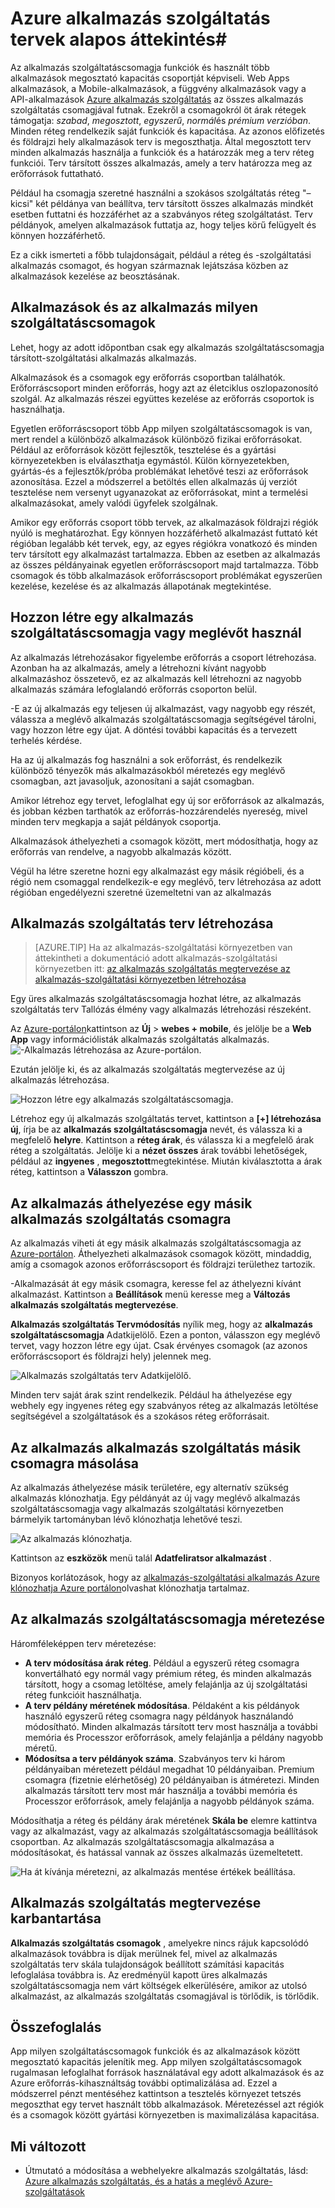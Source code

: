 <properties
    pageTitle="Azure alkalmazás szolgáltatás tervek alapos áttekintés |} Microsoft Azure"
    description="Megtudhatja, hogyan alkalmazás szolgáltatás Azure alkalmazás szolgáltatás munka tervet, és hogyan azok összekapcsolhatók az adatkezelési folyamatok."
    keywords="alkalmazás, azure alkalmazás szolgáltatás, a méretarány méretezhető, alkalmazás szolgáltatáscsomagja, alkalmazás szolgáltatás költség"
    services="app-service"
    documentationCenter=""
    authors="btardif"
    manager="wpickett"
    editor=""/>

<tags
    ms.service="app-service"
    ms.workload="na"
    ms.tgt_pltfrm="na"
    ms.devlang="na"
    ms.topic="article"
    ms.date="10/13/2016"
    ms.author="byvinyal"/>

# <a name="azure-app-service-plans-in-depth-overview"></a>Azure alkalmazás szolgáltatás tervek alapos áttekintés#

Az alkalmazás szolgáltatáscsomagja funkciók és használt több alkalmazások megosztató kapacitás csoportját képviseli. Web Apps alkalmazások, a Mobile-alkalmazások, a függvény alkalmazások vagy a API-alkalmazások [Azure alkalmazás szolgáltatás](http://go.microsoft.com/fwlink/?LinkId=529714) az összes alkalmazás szolgáltatás csomagjával futnak. Ezekről a csomagokról öt árak rétegek támogatja: *szabad*, *megosztott*, *egyszerű*, *normál*és *prémium verzióban*. Minden réteg rendelkezik saját funkciók és kapacitása. Az azonos előfizetés és földrajzi hely alkalmazások terv is megoszthatja. Által megosztott terv minden alkalmazás használja a funkciók és a határozzák meg a terv réteg funkciói. Terv társított összes alkalmazás, amely a terv határozza meg az erőforrások futtatható.

Például ha csomagja szeretné használni a szokásos szolgáltatás réteg "– kicsi" két példánya van beállítva, terv társított összes alkalmazás mindkét esetben futtatni és hozzáférhet az a szabványos réteg szolgáltatást. Terv példányok, amelyen alkalmazások futtatja az, hogy teljes körű felügyelt és könnyen hozzáférhető.

Ez a cikk ismerteti a főbb tulajdonságait, például a réteg és -szolgáltatási alkalmazás csomagot, és hogyan származnak lejátszása közben az alkalmazások kezelése az beosztásának.

## <a name="apps-and-app-service-plans"></a>Alkalmazások és az alkalmazás milyen szolgáltatáscsomagok

Lehet, hogy az adott időpontban csak egy alkalmazás szolgáltatáscsomagja társított-szolgáltatási alkalmazás alkalmazás.

Alkalmazások és a csomagok egy erőforrás csoportban találhatók. Erőforráscsoport minden erőforrás, hogy azt az életciklus oszlopazonosító szolgál. Az alkalmazás részei együttes kezelése az erőforrás csoportok is használhatja.

Egyetlen erőforráscsoport több App milyen szolgáltatáscsomagok is van, mert rendel a különböző alkalmazások különböző fizikai erőforrásokat. Például az erőforrások között fejlesztők, tesztelése és a gyártási környezetekben is elválaszthatja egymástól. Külön környezetekben, gyártás-és a fejlesztők/próba problémákat lehetővé teszi az erőforrások azonosítása. Ezzel a módszerrel a betöltés ellen alkalmazás új verziót tesztelése nem versenyt ugyanazokat az erőforrásokat, mint a termelési alkalmazásokat, amely valódi ügyfelek szolgálnak.

Amikor egy erőforrás csoport több tervek, az alkalmazások földrajzi régiók nyúló is meghatározhat. Egy könnyen hozzáférhető alkalmazást futtató két régióban legalább két tervek, egy, az egyes régiókra vonatkozó és minden terv társított egy alkalmazást tartalmazza. Ebben az esetben az alkalmazás az összes példányainak egyetlen erőforráscsoport majd tartalmazza. Több csomagok és több alkalmazások erőforráscsoport problémákat egyszerűen kezelése, kezelése és az alkalmazás állapotának megtekintése.

## <a name="create-an-app-service-plan-or-use-existing-one"></a>Hozzon létre egy alkalmazás szolgáltatáscsomagja vagy meglévőt használ

Az alkalmazás létrehozásakor figyelembe erőforrás a csoport létrehozása. Azonban ha az alkalmazás, amely a létrehozni kívánt nagyobb alkalmazáshoz összetevő, ez az alkalmazás kell létrehozni az nagyobb alkalmazás számára lefoglalandó erőforrás csoporton belül.

-E az új alkalmazás egy teljesen új alkalmazást, vagy nagyobb egy részét, válassza a meglévő alkalmazás szolgáltatáscsomagja segítségével tárolni, vagy hozzon létre egy újat. A döntési további kapacitás és a tervezett terhelés kérdése.

Ha az új alkalmazás fog használni a sok erőforrást, és rendelkezik különböző tényezők más alkalmazásokból méretezés egy meglévő csomagban, azt javasoljuk, azonosítani a saját csomagban.

Amikor létrehoz egy tervet, lefoglalhat egy új sor erőforrások az alkalmazás, és jobban kézben tarthatók az erőforrás-hozzárendelés nyereség, mivel minden terv megkapja a saját példányok csoportja.

Alkalmazások áthelyezheti a csomagok között, mert módosíthatja, hogy az erőforrás van rendelve, a nagyobb alkalmazás között.

Végül ha létre szeretne hozni egy alkalmazást egy másik régióbeli, és a régió nem csomaggal rendelkezik-e egy meglévő, terv létrehozása az adott régióban engedélyezni szeretné üzemeltetni van az alkalmazás

## <a name="create-an-app-service-plan"></a>Alkalmazás szolgáltatás terv létrehozása

>[AZURE.TIP] Ha az alkalmazás-szolgáltatási környezetben van áttekintheti a dokumentáció adott alkalmazás-szolgáltatási környezetben itt: [az alkalmazás szolgáltatás megtervezése az alkalmazás-szolgáltatási környezetben létrehozása](../app-service-web/app-service-web-how-to-create-a-web-app-in-an-ase.md#createplan)

Egy üres alkalmazás szolgáltatáscsomagja hozhat létre, az alkalmazás szolgáltatás terv Tallózás élmény vagy alkalmazás létrehozási részeként.

Az [Azure-portálon](https://portal.azure.com)kattintson az **Új** > **webes + mobile**, és jelölje be a **Web App** vagy információlisták alkalmazás szolgáltatás alkalmazás.
![-Alkalmazás létrehozása az Azure-portálon.][createWebApp]

Ezután jelölje ki, és az alkalmazás szolgáltatás megtervezése az új alkalmazás létrehozása.

 ![Hozzon létre egy alkalmazás szolgáltatáscsomagja.][createASP]

Létrehoz egy új alkalmazás szolgáltatás tervet, kattintson a **[+] létrehozása új**, írja be az **alkalmazás szolgáltatáscsomagja** nevét, és válassza ki a megfelelő **helyre**. Kattintson a **réteg árak**, és válassza ki a megfelelő árak réteg a szolgáltatás. Jelölje ki a **nézet összes** árak további lehetőségek, például az **ingyenes** , **megosztott**megtekintése. Miután kiválasztotta a árak réteg, kattintson a **Válasszon** gombra.

## <a name="move-an-app-to-a-different-app-service-plan"></a>Az alkalmazás áthelyezése egy másik alkalmazás szolgáltatás csomagra

Az alkalmazás viheti át egy másik alkalmazás szolgáltatáscsomagja az [Azure-portálon](https://portal.azure.com). Áthelyezheti alkalmazások csomagok között, mindaddig, amíg a csomagok azonos erőforráscsoport és földrajzi területhez tartozik.

-Alkalmazását át egy másik csomagra, keresse fel az áthelyezni kívánt alkalmazást. Kattintson a **Beállítások** menü keresse meg a **Változás alkalmazás szolgáltatás megtervezése**.

**Alkalmazás szolgáltatás Tervmódosítás** nyílik meg, hogy az **alkalmazás szolgáltatáscsomagja** Adatkijelölő. Ezen a ponton, válasszon egy meglévő tervet, vagy hozzon létre egy újat. Csak érvényes csomagok (az azonos erőforráscsoport és földrajzi hely) jelennek meg.

![Alkalmazás szolgáltatás terv Adatkijelölő.][change]

Minden terv saját árak szint rendelkezik. Például ha áthelyezése egy webhely egy ingyenes réteg egy szabványos réteg az alkalmazás letöltése segítségével a szolgáltatások és a szokásos réteg erőforrásait.

## <a name="clone-an-app-to-a-different-app-service-plan"></a>Az alkalmazás alkalmazás szolgáltatás másik csomagra másolása
Az alkalmazás áthelyezése másik területére, egy alternatív szükség alkalmazás klónozhatja. Egy példányát az új vagy meglévő alkalmazás szolgáltatáscsomagja vagy alkalmazás szolgáltatási környezetben bármelyik tartományban lévő klónozhatja lehetővé teszi.

 ![Az alkalmazás klónozhatja.][appclone]

Kattintson az **eszközök** menü talál **Adatfeliratsor alkalmazást** .

Bizonyos korlátozások, hogy az [alkalmazás-szolgáltatási alkalmazás Azure klónozhatja Azure portálon](../app-service-web/app-service-web-app-cloning-portal.md)olvashat klónozhatja tartalmaz.

## <a name="scale-an-app-service-plan"></a>Az alkalmazás szolgáltatáscsomagja méretezése

Háromféleképpen terv méretezése:

- **A terv módosítása árak réteg**. Például a egyszerű réteg csomagra konvertálható egy normál vagy prémium réteg, és minden alkalmazás társított, hogy a csomag letöltése, amely felajánlja az új szolgáltatási réteg funkcióit használhatja.
- **A terv példány méretének módosítása**. Példaként a kis példányok használó egyszerű réteg csomagra nagy példányok használandó módosítható. Minden alkalmazás társított terv most használja a további memória és Processzor erőforrások, amely felajánlja a példány nagyobb méretű.
- **Módosítsa a terv példányok száma**. Szabványos terv ki három példányaiban méretezett például megadhat 10 példányaiban. Premium csomagra (fizetnie elérhetőség) 20 példányaiban is átméretezi. Minden alkalmazás társított terv most már használja a további memória és Processzor erőforrások, amely felajánlja a nagyobb példányok száma.

Módosíthatja a réteg és példány árak méretének **Skála be** elemre kattintva vagy az alkalmazást, vagy az alkalmazás szolgáltatáscsomagja beállítások csoportban. Az alkalmazás szolgáltatáscsomagja alkalmazása a módosításokat, és hatással vannak az összes alkalmazás üzemeltetett.

 ![Ha át kívánja méretezni, az alkalmazás mentése értékek beállítása.][pricingtier]

## <a name="app-service-plan-cleanup"></a>Alkalmazás szolgáltatás megtervezése karbantartása
**Alkalmazás szolgáltatás csomagok** , amelyekre nincs rájuk kapcsolódó alkalmazások továbbra is díjak merülnek fel, mivel az alkalmazás szolgáltatás terv skála tulajdonságok beállított számítási kapacitás lefoglalása továbbra is.
Az eredményül kapott üres alkalmazás szolgáltatáscsomagja nem várt költségek elkerülésére, amikor az utolsó alkalmazást, az alkalmazás szolgáltatás csomagjával is törlődik, is törlődik.


## <a name="summary"></a>Összefoglalás

App milyen szolgáltatáscsomagok funkciók és az alkalmazások között megosztató kapacitás jelenítik meg. App milyen szolgáltatáscsomagok rugalmasan lefoglalhat források használatával egy adott alkalmazások és az Azure erőforrás-kihasználtság további optimalizálása ad. Ezzel a módszerrel pénzt mentéséhez kattintson a tesztelés környezet tetszés megoszthat egy tervet használt több alkalmazások. Méretezéssel azt régiók és a csomagok között gyártási környezetben is maximalizálása kapacitása.

## <a name="whats-changed"></a>Mi változott

* Útmutató a módosítása a webhelyekre alkalmazás szolgáltatás, lásd: [Azure alkalmazás szolgáltatás, és a hatás a meglévő Azure-szolgáltatások](http://go.microsoft.com/fwlink/?LinkId=529714)

[pricingtier]: ./media/azure-web-sites-web-hosting-plans-in-depth-overview/appserviceplan-pricingtier.png
[assign]: ./media/azure-web-sites-web-hosting-plans-in-depth-overview/assing-appserviceplan.png
[change]: ./media/azure-web-sites-web-hosting-plans-in-depth-overview/change-appserviceplan.png
[createASP]: ./media/azure-web-sites-web-hosting-plans-in-depth-overview/create-appserviceplan.png
[createWebApp]: ./media/azure-web-sites-web-hosting-plans-in-depth-overview/create-web-app.png
[appclone]: ./media/azure-web-sites-web-hosting-plans-in-depth-overview/app-clone.png
